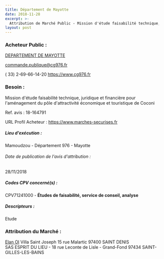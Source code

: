 ```yaml
---
title: Département de Mayotte
date: 2018-11-28
excerpt: >-
  Attribution de Marché Public - Mission d'étude faisabilité technique, juridique et financière pour l'aménagement du pôle d'attractivité économique et touristique de Coconi
layout: post
---
```


### Acheteur Public : 
<a href="/acheteur-33/siren-229850003"> DEPARTEMENT DE MAYOTTE</a><br/>



commande.publique@cg976.fr

( 33) 2-69-66-14-20
https://www.cg976.fr
### Besoin :

Mission d'étude faisabilité technique, juridique et financière pour l'aménagement du pôle d'attractivité économique et touristique de Coconi

Ref. avis : 18-164791

URL Profil Acheteur : https://www.marches-securises.fr

##### Lieu d'exécution :

Mamoudzou - Département 976 - Mayotte

###### Date de publication de l'avis d'attribution : 
28/11/2018

##### Codes CPV concerné(s) :
CPV71241000 - **Études de faisabilité, service de conseil, analyse** <br/>

##### Descripteurs :
Etude <br/>

### Attribution du Marché :
<a href="/entreprise-270/siren-817832470"> Elan OI</a>    Villa Saint Joseph 15 rue Malartic 97400 SAINT DENIS <br/>
SAS ESPRIT DU LIEU - 18 rue Leconte de Lisle - Grand-Fond 97434 SAINT-GILLES-LES-BAINS <br/>
